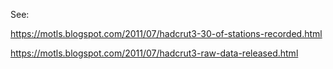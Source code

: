 See:

https://motls.blogspot.com/2011/07/hadcrut3-30-of-stations-recorded.html

https://motls.blogspot.com/2011/07/hadcrut3-raw-data-released.html

